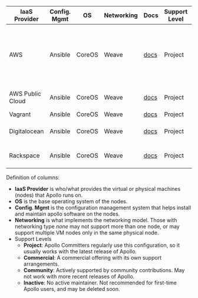 IaaS Provider  | Config. Mgmt | OS     | Networking  | Docs                                                   | Support Level                | Notes
-------------- | ------------ | ------ | ----------  | ----------------------------------------------------   | ---------------------------- | -----
AWS            | Ansible       | CoreOS | Weave       | [docs](../../docs/getting-started-guides/aws.md)       | Project                      | AWS private VPC with NAT gateway server for SSH/VPN
AWS Public Cloud   | Ansible      | CoreOS | Weave       | [docs](../../docs/getting-started-guides/aws-public.md)   | Project                      | Public cloud instances
Vagrant        | Ansible      | CoreOS | Weave       | [docs](../../docs/getting-started-guides/vagrant.md)    | Project                      |
Digitalocean   | Ansible      | CoreOS | Weave       | [docs](../../docs/getting-started-guides/digitalocean.md)   | Project                      | Public cloud instances
Rackspace   | Ansible      | CoreOS | Weave       | [docs](../../docs/getting-started-guides/rackspace.md)   | Project                      | Public cloud instances


Definition of columns:

  - **IaaS Provider** is who/what provides the virtual or physical machines (nodes) that Apollo runs on.
  - **OS** is the base operating system of the nodes.
  - **Config. Mgmt** is the configuration management system that helps install and maintain apollo software on the
    nodes.
  - **Networking** is what implements the networking model.  Those with networking type
    _none_ may not support more than one node, or may support multiple VM nodes only in the same physical node.
  - Support Levels
    - **Project**:  Apollo Committers regularly use this configuration, so it usually works with the latest release
      of Apollo.
    - **Commercial**: A commercial offering with its own support arrangements.
    - **Community**: Actively supported by community contributions. May not work with more recent releases of Apollo.
    - **Inactive**: No active maintainer.  Not recommended for first-time Apollo users, and may be deleted soon.
